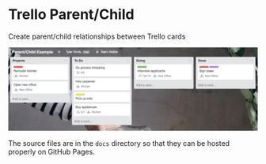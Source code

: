 # Trello Parent/Child

Create parent/child relationships between Trello cards

![Parent/Child Example](docs/images/board.png)

The source files are in the `docs` directory so that they can be hosted properly on GitHub Pages.
